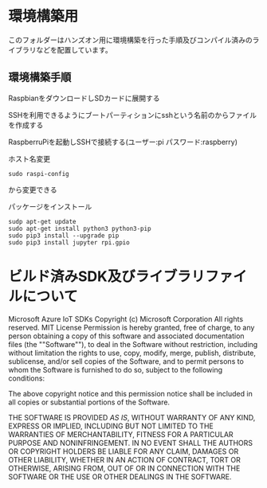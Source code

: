 # 環境構築用
このフォルダーはハンズオン用に環境構築を行った手順及びコンパイル済みのライブラリなどを配置しています。

## 環境構築手順
RaspbianをダウンロードしSDカードに展開する

SSHを利用できるようにブートパーティションにsshという名前のからファイルを作成する

RaspberruPiを起動しSSHで接続する(ユーザー:pi パスワード:raspberry)

ホスト名変更
```
sudo raspi-config
```
から変更できる

パッケージをインストール
```
sudp apt-get update
sudo apt-get install python3 python3-pip
sudo pip3 install --upgrade pip
sudo pip3 install jupyter rpi.gpio
```




# ビルド済みSDK及びライブラリファイルについて
Microsoft Azure IoT SDKs
Copyright (c) Microsoft Corporation
All rights reserved.
MIT License
Permission is hereby granted, free of charge, to any person obtaining a copy
of this software and associated documentation files (the ""Software""), to deal
in the Software without restriction, including without limitation the rights
to use, copy, modify, merge, publish, distribute, sublicense, and/or sell
copies of the Software, and to permit persons to whom the Software is
furnished to do so, subject to the following conditions:

The above copyright notice and this permission notice shall be included in
all copies or substantial portions of the Software.

THE SOFTWARE IS PROVIDED *AS IS*, WITHOUT WARRANTY OF ANY KIND, EXPRESS OR
IMPLIED, INCLUDING BUT NOT LIMITED TO THE WARRANTIES OF MERCHANTABILITY,
FITNESS FOR A PARTICULAR PURPOSE AND NONINFRINGEMENT. IN NO EVENT SHALL THE
AUTHORS OR COPYRIGHT HOLDERS BE LIABLE FOR ANY CLAIM, DAMAGES OR OTHER
LIABILITY, WHETHER IN AN ACTION OF CONTRACT, TORT OR OTHERWISE, ARISING FROM,
OUT OF OR IN CONNECTION WITH THE SOFTWARE OR THE USE OR OTHER DEALINGS IN
THE SOFTWARE.
